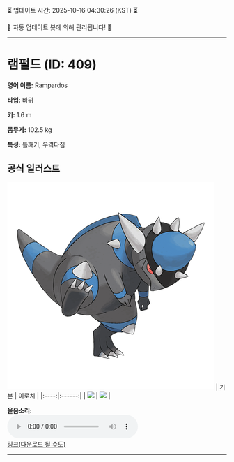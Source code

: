 
⏳ 업데이트 시간: 2025-10-16 04:30:26 (KST) ⏳

🤖 자동 업데이트 봇에 의해 관리됩니다! 🤖

---

# 램펄드 (ID: 409)
**영어 이름:** Rampardos

**타입:** 바위

**키:** 1.6 m

**몸무게:** 102.5 kg

**특성:** 틀깨기, 우격다짐

## 공식 일러스트
![](https://raw.githubusercontent.com/PokeAPI/sprites/master/sprites/pokemon/other/official-artwork/409.png)
| 기본 | 이로치 |
|:----:|:------:|
| <img src="http://play.pokemonshowdown.com/sprites/ani/rampardos.gif" width="200"> | <img src="http://play.pokemonshowdown.com/sprites/ani-shiny/rampardos.gif" width="200"> |

**울음소리:**<br><audio controls src="https://raw.githubusercontent.com/PokeAPI/cries/main/cries/pokemon/latest/409.ogg"></audio><br> [링크(다운로드 될 수도)](https://raw.githubusercontent.com/PokeAPI/cries/main/cries/pokemon/latest/409.ogg)


---
